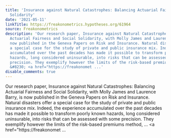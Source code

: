 ```yaml
---
title: 'Insurance against Natural Catastrophes: Balancing Actuarial Fairness and Social
  Solidarity'
date: '2021-05-11'
linkTitle: https://freakonometrics.hypotheses.org/61964
source: Freakonometrics
description: 'Our research paper, Insurance against Natural Catastrophes: Balancing
  Actuarial Fairness and Social Solidarity, with Molly James and Laurence Barry, is
  now published in the Geneva Papers on Risk and Insurance. Natural disasters offer
  a special case for the study of private and public insurance mix. Indeed, the experience
  accumulated over the past decades has made it possible to transform poorly known
  hazards, long considered uninsurable, into risks that can be assessed with some
  precision. They exemplify however the limits of the risk-based premiums method,
  &#8230; <a href="https://freakonomet ...'
disable_comments: true
---
```

Our research paper, Insurance against Natural Catastrophes: Balancing Actuarial Fairness and Social Solidarity, with Molly James and Laurence Barry, is now published in the Geneva Papers on Risk and Insurance. Natural disasters offer a special case for the study of private and public insurance mix. Indeed, the experience accumulated over the past decades has made it possible to transform poorly known hazards, long considered uninsurable, into risks that can be assessed with some precision. They exemplify however the limits of the risk-based premiums method, &#8230; <a href="https://freakonomet ...
